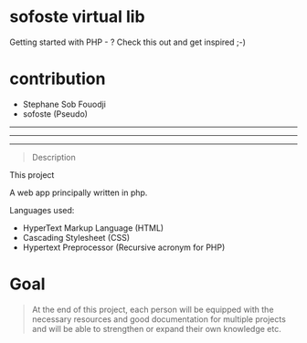 # sofoste virtual lib
Getting started with PHP - ? Check this out and get inspired ;-) 

# contribution
- Stephane Sob Fouodji
- sofoste (Pseudo)

------------------------------------------
------------------------------------------
------------------------------------------

> Description
 
This project 

A web app principally written in php.

Languages used:
- HyperText Markup Language (HTML)
- Cascading Stylesheet (CSS)
- Hypertext Preprocessor (Recursive acronym for PHP)

# Goal
> At the end of this project, each person will be equipped 
> with the necessary resources and good documentation for
> multiple projects and will be able to strengthen or 
> expand their own knowledge etc.